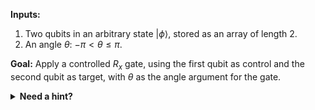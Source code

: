 **Inputs:**

1. Two qubits in an arbitrary state $|\phi\rangle$, stored as an array of length 2.
2. An angle $\theta$: $-\pi < \theta \leq \pi$.

**Goal:** Apply a controlled $R_x$ gate, using the first qubit as control and the second qubit as target, with $\theta$ as the angle argument for the gate.

<details>
    <summary><b>Need a hint?</b></summary>
    <p>If you were to apply a regular version of $R_x$ gate, it would take two parameters - angle $theta$ as the first parameter and the target qubit as the second parameter.</p>
</details>
